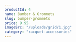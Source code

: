 ```yaml
---
productId: 4
name: Bumber & Grommets
slug: bumper-grommets
price: 9.95
imageSrc: "/uploads/grid/1.jpg"
category: "racquet-accessories"
---
```

